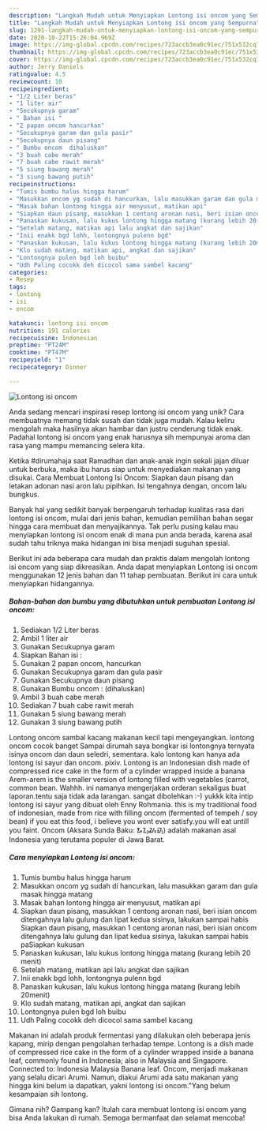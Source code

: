 ```yaml
---
description: "Langkah Mudah untuk Menyiapkan Lontong isi oncom yang Sempurna"
title: "Langkah Mudah untuk Menyiapkan Lontong isi oncom yang Sempurna"
slug: 1291-langkah-mudah-untuk-menyiapkan-lontong-isi-oncom-yang-sempurna
date: 2020-10-22T15:26:04.969Z
image: https://img-global.cpcdn.com/recipes/723accb3ea0c91ec/751x532cq70/lontong-isi-oncom-foto-resep-utama.jpg
thumbnail: https://img-global.cpcdn.com/recipes/723accb3ea0c91ec/751x532cq70/lontong-isi-oncom-foto-resep-utama.jpg
cover: https://img-global.cpcdn.com/recipes/723accb3ea0c91ec/751x532cq70/lontong-isi-oncom-foto-resep-utama.jpg
author: Jerry Daniels
ratingvalue: 4.5
reviewcount: 10
recipeingredient:
- "1/2 Liter beras"
- "1 liter air"
- "Secukupnya garam"
- " Bahan isi "
- "2 papan oncom hancurkan"
- "Secukupnya garam dan gula pasir"
- "Secukupnya daun pisang"
- " Bumbu oncom  dihaluskan"
- "3 buah cabe merah"
- "7 buah cabe rawit merah"
- "5 siung bawang merah"
- "3 siung bawang putih"
recipeinstructions:
- "Tumis bumbu halus hingga harum"
- "Masukkan oncom yg sudah di hancurkan, lalu masukkan garam dan gula masak hingga matang"
- "Masak bahan lontong hingga air menyusut, matikan api"
- "Siapkan daun pisang, masukkan 1 centong aronan nasi, beri isian oncom ditengahnya lalu gulung dan lipat kedua sisinya, lakukan sampai habis Siapkan daun pisang, masukkan 1 centong aronan nasi, beri isian oncom ditengahnya lalu gulung dan lipat kedua sisinya, lakukan sampai habis paSiapkan kukusan"
- "Panaskan kukusan, lalu kukus lontong hingga matang (kurang lebih 20 menit)"
- "Setelah matang, matikan api lalu angkat dan sajikan"
- "Inii enakk bgd lohh, lontongnya pulenn bgd"
- "Panaskan kukusan, lalu kukus lontong hingga matang (kurang lebih 20menit)"
- "Klo sudah matang, matikan api, angkat dan sajikan"
- "Lontongnya pulen bgd loh buibu"
- "Udh Paling cocokk deh dicocol sama sambel kacang"
categories:
- Resep
tags:
- lontong
- isi
- oncom

katakunci: lontong isi oncom 
nutrition: 191 calories
recipecuisine: Indonesian
preptime: "PT24M"
cooktime: "PT47M"
recipeyield: "1"
recipecategory: Dinner

---
```



![Lontong isi oncom](https://img-global.cpcdn.com/recipes/723accb3ea0c91ec/751x532cq70/lontong-isi-oncom-foto-resep-utama.jpg)

Anda sedang mencari inspirasi resep lontong isi oncom yang unik? Cara membuatnya memang tidak susah dan tidak juga mudah. Kalau keliru mengolah maka hasilnya akan hambar dan justru cenderung tidak enak. Padahal lontong isi oncom yang enak harusnya sih mempunyai aroma dan rasa yang mampu memancing selera kita.

Ketika #dirumahaja saat Ramadhan dan anak-anak ingin sekali jajan diluar untuk berbuka, maka ibu harus siap untuk menyediakan makanan yang disukai. Cara Membuat Lontong Isi Oncom: Siapkan daun pisang dan letakan adonan nasi aron lalu pipihkan. Isi tengahnya dengan, oncom lalu bungkus.

Banyak hal yang sedikit banyak berpengaruh terhadap kualitas rasa dari lontong isi oncom, mulai dari jenis bahan, kemudian pemilihan bahan segar hingga cara membuat dan menyajikannya. Tak perlu pusing kalau mau menyiapkan lontong isi oncom enak di mana pun anda berada, karena asal sudah tahu triknya maka hidangan ini bisa menjadi suguhan spesial.


Berikut ini ada beberapa cara mudah dan praktis dalam mengolah lontong isi oncom yang siap dikreasikan. Anda dapat menyiapkan Lontong isi oncom menggunakan 12 jenis bahan dan 11 tahap pembuatan. Berikut ini cara untuk menyiapkan hidangannya.

<!--inarticleads1-->

##### Bahan-bahan dan bumbu yang dibutuhkan untuk pembuatan Lontong isi oncom:

1. Sediakan 1/2 Liter beras
1. Ambil 1 liter air
1. Gunakan Secukupnya garam
1. Siapkan  Bahan isi :
1. Gunakan 2 papan oncom, hancurkan
1. Gunakan Secukupnya garam dan gula pasir
1. Gunakan Secukupnya daun pisang
1. Gunakan  Bumbu oncom : (dihaluskan)
1. Ambil 3 buah cabe merah
1. Sediakan 7 buah cabe rawit merah
1. Gunakan 5 siung bawang merah
1. Gunakan 3 siung bawang putih


Lontong oncom sambal kacang makanan kecil tapi mengeyangkan. lontong oncom cocok banget Sampai dirumah saya bongkar isi lontongnya ternyata isinya oncom dan daun seledri, sementara. kalo lontong kan hanya ada lontong isi sayur dan oncom. pixiv. Lontong is an Indonesian dish made of compressed rice cake in the form of a cylinder wrapped inside a banana Arem-arem is the smaller version of lontong filled with vegetables (carrot, common bean. Wahhh. ini namanya mengerjakan orderan sekaligus buat laporan.tentu saja tidak ada larangan. sangat dibolehkan :-) yukkk kita intip lontong isi sayur yang dibuat oleh Enny Rohmania. this is my traditional food of indonesian, made from rice with filling oncom (fermented of tempeh / soy bean) if you eat this food, i believe you wont ever satisfy.you will eat untill you faint. Oncom (Aksara Sunda Baku: ᮇᮔ᮪ᮎᮧᮙ᮪) adalah makanan asal Indonesia yang terutama populer di Jawa Barat. 

<!--inarticleads2-->

##### Cara menyiapkan Lontong isi oncom:

1. Tumis bumbu halus hingga harum
1. Masukkan oncom yg sudah di hancurkan, lalu masukkan garam dan gula masak hingga matang
1. Masak bahan lontong hingga air menyusut, matikan api
1. Siapkan daun pisang, masukkan 1 centong aronan nasi, beri isian oncom ditengahnya lalu gulung dan lipat kedua sisinya, lakukan sampai habis Siapkan daun pisang, masukkan 1 centong aronan nasi, beri isian oncom ditengahnya lalu gulung dan lipat kedua sisinya, lakukan sampai habis paSiapkan kukusan
1. Panaskan kukusan, lalu kukus lontong hingga matang (kurang lebih 20 menit)
1. Setelah matang, matikan api lalu angkat dan sajikan
1. Inii enakk bgd lohh, lontongnya pulenn bgd
1. Panaskan kukusan, lalu kukus lontong hingga matang (kurang lebih 20menit)
1. Klo sudah matang, matikan api, angkat dan sajikan
1. Lontongnya pulen bgd loh buibu
1. Udh Paling cocokk deh dicocol sama sambel kacang


Makanan ini adalah produk fermentasi yang dilakukan oleh beberapa jenis kapang, mirip dengan pengolahan terhadap tempe. Lontong is a dish made of compressed rice cake in the form of a cylinder wrapped inside a banana leaf, commonly found in Indonesia; also in Malaysia and Singapore. Connected to: Indonesia Malaysia Banana leaf. Oncom, menjadi makanan yang selalu dicari Arumi. Namun, diakui Arumi ada satu makanan yang hingga kini belum ia dapatkan, yakni lontong isi oncom.&#34;Yang belum kesampaian sih lontong. 

Gimana nih? Gampang kan? Itulah cara membuat lontong isi oncom yang bisa Anda lakukan di rumah. Semoga bermanfaat dan selamat mencoba!
